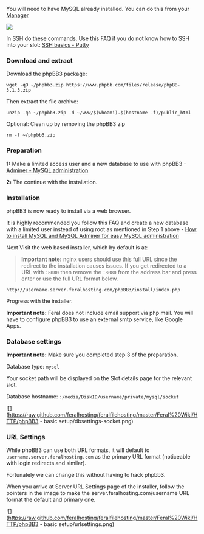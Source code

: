 
You will need to have MySQL already installed. You can do this from your [Manager](https://www.feralhosting.com/manager/)

![](https://raw.github.com/feralhosting/feralfilehosting/master/Feral%20Wiki/0%20Generic/install_mysql.png)

In SSH do these commands. Use this FAQ if you do not know how to SSH into your slot: [SSH basics - Putty](https://www.feralhosting.com/faq/view?question=12)

### Download and extract

Download the phpBB3 package:

~~~
wget -qO ~/phpbb3.zip https://www.phpbb.com/files/release/phpBB-3.1.3.zip
~~~

Then extract the file archive:

~~~
unzip -qo ~/phpbb3.zip -d ~/www/$(whoami).$(hostname -f)/public_html
~~~

Optional: Clean up by removing the phpBB3 zip

~~~
rm -f ~/phpbb3.zip
~~~

### Preparation

**1:** Make a limited access user and a new database to use with phpBB3 - [Adminer - MySQL administration](https://www.feralhosting.com/faq/view?question=116)

**2:** The continue with the installation.

### Installation

phpBB3 is now ready to install via a web browser.

It is highly recommended you follow this FAQ and create a new database with a limited user instead of using root as mentioned in Step 1 above - [How to install MySQL and MySQL Adminer for easy MySQL administration](https://www.feralhosting.com/faq/view?question=116)

Next Visit the web based installer, which by default is at:

> **Important note:** nginx users should use this full URL since the redirect to the installation causes issues. If you get redirected to a URL with `:8080` then remove the `:8080` from the address bar and press enter or use the full URL format below.

~~~
http://username.server.feralhosting.com/phpBB3/install/index.php
~~~

Progress with the installer.

**Important note:** Feral does not include email support via php mail. You will have to configure phpBB3 to use an external smtp service, like Google Apps.

### Database settings

**Important note:** Make sure you completed step 3 of the preparation.

Database type: `mysql`

Your socket path will be displayed on the Slot details page for the relevant slot.

Database hostname: `:/media/DiskID/username/private/mysql/socket`

![](https://raw.github.com/feralhosting/feralfilehosting/master/Feral%20Wiki/HTTP/phpBB3 - basic setup/dbsettings-socket.png)

### URL Settings

While phpBB3 can use both URL formats, it will default to `username.server.feralhosting.com` as the primary URL format (noticeable with login redirects and similar). 

Fortunately we can change this without having to hack phpbb3.

When you arrive at Server URL Settings page of the installer, follow the pointers in the image to make the server.feralhosting.com/username URL format the default and primary one.

![](https://raw.github.com/feralhosting/feralfilehosting/master/Feral%20Wiki/HTTP/phpBB3 - basic setup/urlsettings.png)



